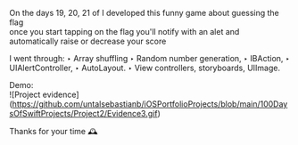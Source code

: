 
On the days 19, 20, 21 of I developed this funny game about guessing the flag<br>
once you start tapping on the flag you'll notify with an alet and automatically raise or decrease your score<br>

I went through:
‣ Array shuffling
‣ Random number generation,
‣ IBAction,
‣ UIAlertController,
‣ AutoLayout.
‣ View controllers, storyboards, UIImage.

Demo: <br>
![Project evidence] (https://github.com/untalsebastianb/iOSPortfolioProjects/blob/main/100DaysOfSwiftProjects/Project2/Evidence3.gif)

Thanks for your time 🕰
